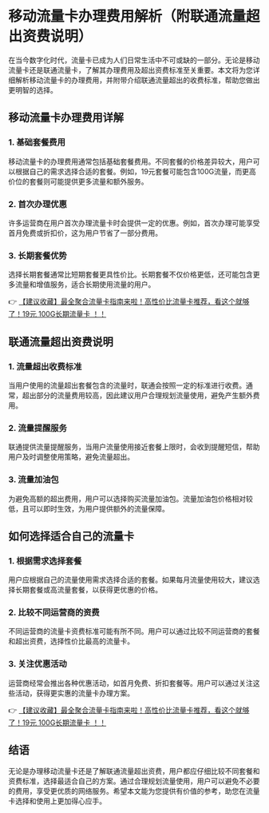# 移动流量卡办理费用解析（附联通流量超出资费说明）

在当今数字化时代，流量卡已成为人们日常生活中不可或缺的一部分。无论是移动流量卡还是联通流量卡，了解其办理费用及超出资费标准至关重要。本文将为您详细解析移动流量卡的办理费用，并附带介绍联通流量超出的收费标准，帮助您做出更明智的选择。

## 移动流量卡办理费用详解

### 1. 基础套餐费用
移动流量卡的办理费用通常包括基础套餐费用。不同套餐的价格差异较大，用户可以根据自己的需求选择合适的套餐。例如，19元套餐可能包含100G流量，而更高价位的套餐则可能提供更多流量和额外服务。

### 2. 首次办理优惠
许多运营商在用户首次办理流量卡时会提供一定的优惠。例如，首次办理可能享受首月免费或折扣价，这为用户节省了一部分费用。

### 3. 长期套餐优势
选择长期套餐通常比短期套餐更具性价比。长期套餐不仅价格更低，还可能包含更多流量和增值服务，适合长期使用流量的用户。

👉 [【建议收藏】最全聚合流量卡指南来啦！高性价比流量卡推荐，看这个就够了！19元 100G长期流量卡 ！！](https://bit.ly/Liuliangka)

## 联通流量超出资费说明

### 1. 流量超出收费标准
当用户使用的流量超出套餐包含的流量时，联通会按照一定的标准进行收费。通常，超出部分的流量费用较高，因此建议用户合理规划流量使用，避免产生额外费用。

### 2. 流量提醒服务
联通提供流量提醒服务，当用户流量使用接近套餐上限时，会收到提醒短信，帮助用户及时调整使用策略，避免流量超出。

### 3. 流量加油包
为避免高额的超出费用，用户可以选择购买流量加油包。流量加油包价格相对较低，且可以即时生效，为用户提供额外的流量保障。

## 如何选择适合自己的流量卡

### 1. 根据需求选择套餐
用户应根据自己的流量使用需求选择合适的套餐。如果每月流量使用较大，建议选择长期套餐或高流量套餐，以获得更优惠的价格。

### 2. 比较不同运营商的资费
不同运营商的流量卡资费标准可能有所不同。用户可以通过比较不同运营商的套餐和超出资费，选择性价比最高的流量卡。

### 3. 关注优惠活动
运营商经常会推出各种优惠活动，如首月免费、折扣套餐等。用户可以通过关注这些活动，获得更实惠的流量卡办理方案。

👉 [【建议收藏】最全聚合流量卡指南来啦！高性价比流量卡推荐，看这个就够了！19元 100G长期流量卡 ！！](https://bit.ly/Liuliangka)

## 结语

无论是办理移动流量卡还是了解联通流量超出资费，用户都应仔细比较不同套餐和资费标准，选择最适合自己的方案。通过合理规划流量使用，用户可以避免不必要的费用，享受更优质的网络服务。希望本文能为您提供有价值的参考，助您在流量卡选择和使用上更加得心应手。
